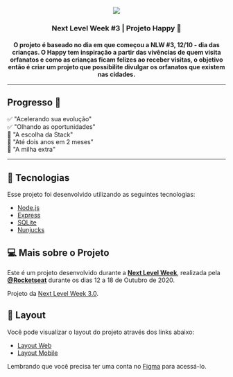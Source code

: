 <p align="center">
	<img src="https://user-images.githubusercontent.com/8556260/95918836-e42d0f80-0d82-11eb-8b51-23c1515de7be.jpg">
</p>
<h3 align="center">
 	Next Level Week #3 | Projeto Happy 🚀
</h3>
<h4 align="center">
	O projeto é baseado no dia em que começou a NLW #3, 12/10 - dia das crianças. O Happy tem inspiração a partir das vivências de quem visita orfanatos e como as crianças ficam felizes ao receber visitas, o objetivo então é criar um projeto que possibilite divulgar os orfanatos que existem nas cidades.

---

## Progresso 🚧

✅ "Acelerando sua evolução" <br>
✅ "Olhando as oportunidades" <br>
🔄 "A escolha da Stack" <br>
🔄 "Até dois anos em 2 meses" <br>
🔄 "A milha extra" <br>

---

## 🚀 Tecnologias

Esse projeto foi desenvolvido utilizando as seguintes tecnologias:

- [Node.js](https://nodejs.org/en/)
- [Express](https://expressjs.com/pt-br/)
- [SQLite](https://www.sqlite.org/index.html)
- [Nunjucks](https://mozilla.github.io/nunjucks/)

## 💻 Mais sobre o Projeto

Este é um projeto desenvolvido durante a **[Next Level Week](https://nextlevelweek.com/)**, realizada pela **[@Rocketseat](https://github.com/Rocketseat)** durante os dias 12 a 18 de Outubro de 2020.

Projeto da [Next Level Week 3.0](https://nextlevelweek.com/).

## 🔖 Layout

Você pode visualizar o layout do projeto através dos links abaixo:

- [Layout Web](https://www.figma.com/file/mDEbnoojksG4w8sOxmudh3/Happy-Web?node-id=0%3A1) 
- [Layout Mobile](https://www.figma.com/file/X27FfVxAgy9f5IFa7ONlph/Happy-Mobile?node-id=0%3A1) 

Lembrando que você precisa ter uma conta no [Figma](http://figma.com/) para acessá-lo.
